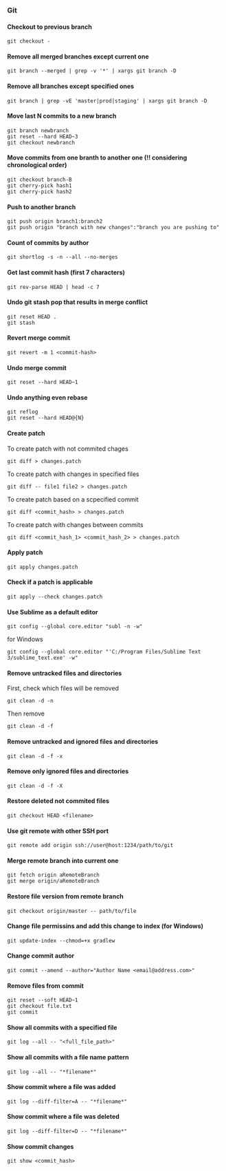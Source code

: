 ### Git

#### Checkout to previous branch
```
git checkout -
```

#### Remove all merged branches except current one
```
git branch --merged | grep -v '*' | xargs git branch -D
```

#### Remove all branches except specified ones
```
git branch | grep -vE 'master|prod|staging' | xargs git branch -D
```

#### Move last N commits to a new branch
```
git branch newbranch  
git reset --hard HEAD~3  
git checkout newbranch  
```

#### Move commits from one branth to another one (!! considering chronological order)
```
git checkout branch-B
git cherry-pick hash1
git cherry-pick hash2
```

#### Push to another branch
```
git push origin branch1:branch2  
git push origin "branch with new changes":"branch you are pushing to"  
```

#### Count of commits by author
```
git shortlog -s -n --all --no-merges
```

#### Get last commit hash (first 7 characters)
```
git rev-parse HEAD | head -c 7
```

#### Undo git stash pop that results in merge conflict
```
git reset HEAD .
git stash
```

#### Revert merge commit
```
git revert -m 1 <commit-hash>
```

#### Undo merge commit
```
git reset --hard HEAD~1
```

#### Undo anything even rebase
```
git reflog
git reset --hard HEAD@{N}
```

#### Create patch
To create patch with not commited chages
```
git diff > changes.patch
```
To create patch with changes in specified files
```
git diff -- file1 file2 > changes.patch
```
To create patch based on a scpecified commit
```
git diff <commit_hash> > changes.patch
```
To create patch with changes between commits
```
git diff <commit_hash_1> <commit_hash_2> > changes.patch
```

#### Apply patch
```
git apply changes.patch
```

#### Check if a patch is applicable
```
git apply --check changes.patch
```

#### Use Sublime as a default editor
```
git config --global core.editor "subl -n -w"
```
for Windows
```
git config --global core.editor "'C:/Program Files/Sublime Text 3/sublime_text.exe' -w"
```

#### Remove untracked files and directories
First, check which files will be removed
```
git clean -d -n
```
Then remove
```
git clean -d -f
```

#### Remove untracked and ignored files and directories
```
git clean -d -f -x
```

#### Remove only ignored files and directories
```
git clean -d -f -X
```

#### Restore deleted not commited files
```
git checkout HEAD <filename>
```

#### Use git remote with other SSH port
```
git remote add origin ssh://user@host:1234/path/to/git
```

#### Merge remote branch into current one
```
git fetch origin aRemoteBranch
git merge origin/aRemoteBranch
```

#### Restore file version from remote branch
```
git checkout origin/master -- path/to/file
```

#### Change file permissins and add this change to index (for Windows)
```
git update-index --chmod=+x gradlew
```

#### Change commit author
```
git commit --amend --author="Author Name <email@address.com>"
```

#### Remove files from commit
```
git reset --soft HEAD~1 
git checkout file.txt 
git commit
```

#### Show all commits with a specified file
```
git log --all -- "<full_file_path>"
```

#### Show all commits with a file name pattern
```
git log --all -- "*filename*"
```

#### Show commit where a file was added
```
git log --diff-filter=A -- "*filename*"
```

#### Show commit where a file was deleted
```
git log --diff-filter=D -- "*filename*"
```

#### Show commit changes
```
git show <commit_hash>
```
